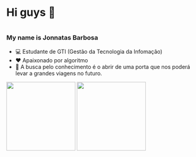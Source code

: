 <h1>Hi guys 👋<h1/>

### My name is Jonnatas Barbosa

- 💻 Estudante de GTI (Gestão da Tecnologia da Infomação)
- ❤️ Apaixonado por algoritmo
- 💬 A busca pelo conhecimento é o abrir de uma porta que nos poderá levar a grandes viagens no futuro.

<div> 
<img height="180em" src="https://github-readme-stats.vercel.app/api?username=Jonnatas-Barbosa&show_icons=true&include_all_commits=true&count_private=true">
<img height="180em" src="https://github-readme-stats.vercel.app/api/top-langs/?username=Jonnatas-Barbosa&hide=TeX&layout=compact">
<div/>

<!--
**Jonnatas-Barbosa/Jonnatas-Barbosa** is a ✨ _special_ ✨ repository because its `README.md` (this file) appears on your GitHub profile.

Here are some ideas to get you started:

- 🔭 I’m currently working on ...
- 🌱 I’m currently learning ...
- 👯 I’m looking to collaborate on ...
- 🤔 I’m looking for help with ...
- 💬 Ask me about ...
- 📫 How to reach me: ...
- 😄 Pronouns: ...
- ⚡ Fun fact: ...
-->
